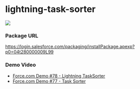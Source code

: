 # lightning-task-sorter
<img src="http://cdn-ak.f.st-hatena.com/images/fotolife/t/tyoshikawa1106/20150701/20150701235454.png" />  
  
### Package URL  
<a href="https://login.salesforce.com/packaging/installPackage.apexp?p0=04t280000009L99" target="_blank">https://login.salesforce.com/packaging/installPackage.apexp?p0=04t280000009L99</a>  
  
### Demo Video
- <a href="https://www.youtube.com/watch?v=Qo7Fhgpp24Q" target="_blank">Force.com Demo #78 - Lightning TaskSorter</a>
- <a href="https://www.youtube.com/watch?v=KKNICeIlPcE" target="_blank">Force.com Demo #77 - Task Sorter</a>
